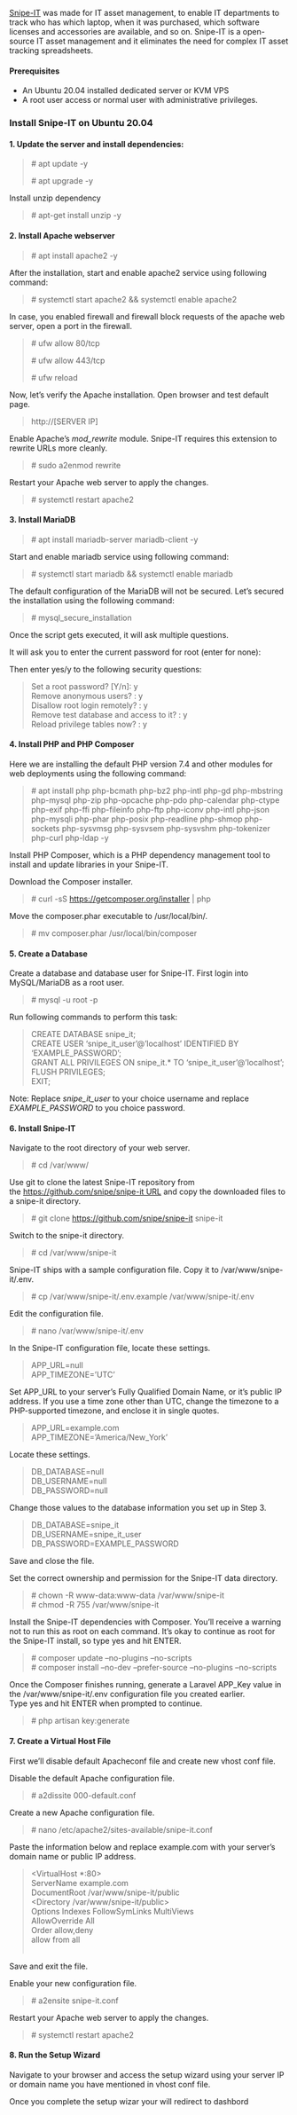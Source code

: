 [Snipe-IT](https://snipeitapp.com/) was made for IT asset management, to enable IT departments to track who has which laptop, when it was purchased, which software licenses and accessories are available, and so on. Snipe-IT is a open-source IT asset management and it eliminates the need for complex IT asset tracking spreadsheets.

#### Prerequisites

- An Ubuntu 20.04 installed dedicated server or KVM VPS
- A root user access or normal user with administrative privileges.

### Install Snipe-IT on Ubuntu 20.04

#### 1\. Update the server and install dependencies:

> \# apt update -y
>
> \# apt upgrade -y

Install unzip dependency

> \# apt-get install unzip -y

#### 2\. Install Apache webserver

> \# apt install apache2 -y

After the installation, start and enable apache2 service using following command:

> \# systemctl start apache2 && systemctl enable apache2

In case, you enabled firewall and firewall block requests of the apache web server, open a port in the firewall.

> \# ufw allow 80/tcp
>
> \# ufw allow 443/tcp
>
> \# ufw reload

Now, let’s verify the Apache installation. Open browser and test default page.

> http://\[SERVER IP\]

Enable Apache’s *mod_rewrite* module. Snipe-IT requires this extension to rewrite URLs more cleanly.

> \# sudo a2enmod rewrite

Restart your Apache web server to apply the changes.

> \# systemctl restart apache2

#### 3\. Install MariaDB

> \# apt install mariadb-server mariadb-client -y

Start and enable mariadb service using following command:

> \# systemctl start mariadb && systemctl enable mariadb

The default configuration of the MariaDB will not be secured. Let’s secured the installation using the following command:

> \# mysql_secure_installation

Once the script gets executed, it will ask multiple questions.

It will ask you to enter the current password for root (enter for none):

Then enter yes/y to the following security questions:

> Set a root password? \[Y/n\]: y  
> Remove anonymous users? : y  
> Disallow root login remotely? : y  
> Remove test database and access to it? : y  
> Reload privilege tables now? : y

#### 4\. Install PHP and PHP Composer

Here we are installing the default PHP version 7.4 and other modules for web deployments using the following command:

> \# apt install php php-bcmath php-bz2 php-intl php-gd php-mbstring php-mysql php-zip php-opcache php-pdo php-calendar php-ctype php-exif php-ffi php-fileinfo php-ftp php-iconv php-intl php-json php-mysqli php-phar php-posix php-readline php-shmop php-sockets php-sysvmsg php-sysvsem php-sysvshm php-tokenizer php-curl php-ldap -y

Install PHP Composer, which is a PHP dependency management tool to install and update libraries in your Snipe-IT.

Download the Composer installer.

> \# curl -sS https://getcomposer.org/installer | php

Move the composer.phar executable to /usr/local/bin/.

> \# mv composer.phar /usr/local/bin/composer

#### 5\. Create a Database

Create a database and database user for Snipe-IT. First login into MySQL/MariaDB as a root user.

> \# mysql -u root -p

Run following commands to perform this task:

> CREATE DATABASE snipe_it;  
> CREATE USER ‘snipe_it_user’@’localhost’ IDENTIFIED BY ‘EXAMPLE_PASSWORD’;  
> GRANT ALL PRIVILEGES ON snipe_it.\* TO ‘snipe_it_user’@’localhost’;  
> FLUSH PRIVILEGES;  
> EXIT;

Note: Replace _snipe_it_user_ to your choice username and replace _EXAMPLE_PASSWORD_ to you choice password.

#### 6\. Install Snipe-IT

Navigate to the root directory of your web server.

> \# cd /var/www/

Use git to clone the latest Snipe-IT repository from the https://github.com/snipe/snipe-it URL and copy the downloaded files to a snipe-it directory.

> \# git clone https://github.com/snipe/snipe-it snipe-it

Switch to the snipe-it directory.

> \# cd /var/www/snipe-it

Snipe-IT ships with a sample configuration file. Copy it to /var/www/snipe-it/.env.

> \# cp /var/www/snipe-it/.env.example /var/www/snipe-it/.env

Edit the configuration file.

> \# nano /var/www/snipe-it/.env

In the Snipe-IT configuration file, locate these settings.

> APP_URL=null  
> APP_TIMEZONE=’UTC’

Set APP_URL to your server’s Fully Qualified Domain Name, or it’s public IP address. If you use a time zone other than UTC, change the timezone to a PHP-supported timezone, and enclose it in single quotes.

> APP_URL=example.com  
> APP_TIMEZONE=’America/New_York’

Locate these settings.

> DB_DATABASE=null  
> DB_USERNAME=null  
> DB_PASSWORD=null

Change those values to the database information you set up in Step 3.

> DB_DATABASE=snipe_it  
> DB_USERNAME=snipe_it_user  
> DB_PASSWORD=EXAMPLE_PASSWORD

Save and close the file.

Set the correct ownership and permission for the Snipe-IT data directory.

> \# chown -R www-data:www-data /var/www/snipe-it  
> \# chmod -R 755 /var/www/snipe-it

Install the Snipe-IT dependencies with Composer. You’ll receive a warning not to run this as root on each command. It’s okay to continue as root for the Snipe-IT install, so type yes and hit ENTER.

> \# composer update –no-plugins –no-scripts  
> \# composer install –no-dev –prefer-source –no-plugins –no-scripts

Once the Composer finishes running, generate a Laravel APP_Key value in the /var/www/snipe-it/.env configuration file you created earlier. Type yes and hit ENTER when prompted to continue.

> \# php artisan key:generate

#### 7\. Create a Virtual Host File

First we’ll disable default Apacheconf file and create new vhost conf file.

Disable the default Apache configuration file.

> \# a2dissite 000-default.conf

Create a new Apache configuration file.

> \# nano /etc/apache2/sites-available/snipe-it.conf

Paste the information below and replace example.com with your server’s domain name or public IP address.

> <VirtualHost \*:80>  
> ServerName example.com  
> DocumentRoot /var/www/snipe-it/public  
> <Directory /var/www/snipe-it/public>  
> Options Indexes FollowSymLinks MultiViews  
> AllowOverride All  
> Order allow,deny  
> allow from all  
> </Directory>  
> </VirtualHost>

Save and exit the file.

Enable your new configuration file.

> \# a2ensite snipe-it.conf

Restart your Apache web server to apply the changes.

> \# systemctl restart apache2

#### 8\. Run the Setup Wizard

Navigate to your browser and access the setup wizard using your server IP or domain name you have mentioned in vhost conf file.

Once you complete the setup wizar your will redirect to dashbord
